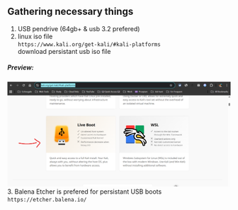 ## Gathering necessary things
1. USB pendrive (64gb+ & usb 3.2 prefered)  
2. linux iso file  
`https://www.kali.org/get-kali/#kali-platforms`  
download persistant usb iso file  
##### Preview:  
![](./z_image/001.png)  
3. Balena Etcher is prefered for persistant USB boots  
`https://etcher.balena.io/`  